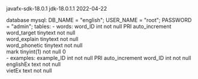 javafx-sdk-18.0.1
jdk-18.0.1.1 2022-04-22

database mysql:
    DB_NAME = "english";
    USER_NAME = "root";
    PASSWORD = "admin";
    tables:
        - words:
            word_ID	int	not null	PRI		auto_increment
            word_target	tinytext	not null			
            word_explain	tinytext	not null			
            word_phonetic	tinytext	not null			
            mark	tinyint(1)	not null		0	
        - examples:
            example_ID	int	not null	PRI		auto_increment
            word_ID	int	not null			
            englishEx	text	not null			
            vietEx	text	not null			